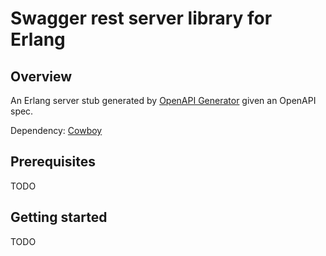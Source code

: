 # Swagger rest server library for Erlang

## Overview

An Erlang server stub generated by [OpenAPI Generator](https://openapi-generator.tech) given an OpenAPI spec.

Dependency: [Cowboy](https://github.com/ninenines/cowboy)

## Prerequisites

TODO

## Getting started

TODO

